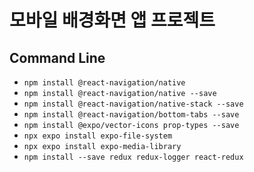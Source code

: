 # 모바일 배경화면 앱 프로젝트

## Command Line

- `npm install @react-navigation/native`
- `npm install @react-navigation/native --save`
- `npm install @react-navigation/native-stack --save`
- `npm install @react-navigation/bottom-tabs --save`
- `npm install @expo/vector-icons prop-types --save`
- `npx expo install expo-file-system`
- `npx expo install expo-media-library`
- `npm install --save redux redux-logger react-redux`
